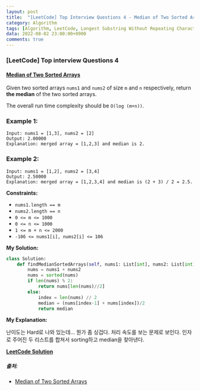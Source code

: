 ```yaml
---
layout: post
title:  "[LeetCode] Top Interview Questions 4 - Median of Two Sorted Arrays"
category: Algorithm
tags: [Algorithm, LeetCode, Longest Substring Without Repeating Characters]
data: 2022-08-02 23:00:00+0900
comments: true  
---
```


### [LeetCode] Top interview Questions 4
#### [Median of Two Sorted Arrays](https://leetcode.com/problems/median-of-two-sorted-arrays/)


Given two sorted arrays `nums1` and `nums2` of size `m` and `n` respectively, return **the median** of the two sorted arrays.

The overall run time complexity should be `O(log (m+n))`.

### **Example 1:**
```
Input: nums1 = [1,3], nums2 = [2]
Output: 2.00000
Explanation: merged array = [1,2,3] and median is 2.
```

### **Example 2:**
```
Input: nums1 = [1,2], nums2 = [3,4]
Output: 2.50000
Explanation: merged array = [1,2,3,4] and median is (2 + 3) / 2 = 2.5.
```

**Constraints:**

- `nums1.length == m`
- `nums2.length == n`
- `0 <= m <= 1000`
- `0 <= n <= 1000`
- `1 <= m + n <= 2000`
- `-106 <= nums1[i], nums2[i] <= 106`


**My Solution:**
``` python
class Solution:
    def findMedianSortedArrays(self, nums1: List[int], nums2: List[int]) -> float:
        nums = nums1 + nums2
        nums = sorted(nums)
        if len(nums) % 2:
            return nums[len(nums)//2]
        else:
            index = len(nums) // 2
            median = (nums[index-1] + nums[index])/2
            return median
```

**My Explanation:**

난이도는 Hard로 나와 있는데... 뭔가 좀 싱겁다. 처리 속도를 보는 문제로 보인다. 인자로 주어진 두 리스트를 합쳐서 sorting하고 median을 찾아낸다.

[**LeetCode Solution**](https://leetcode.com/problems/median-of-two-sorted-arrays/solution/)

##### 출처:
- [Median of Two Sorted Arrays](https://leetcode.com/problems/median-of-two-sorted-arrays/)